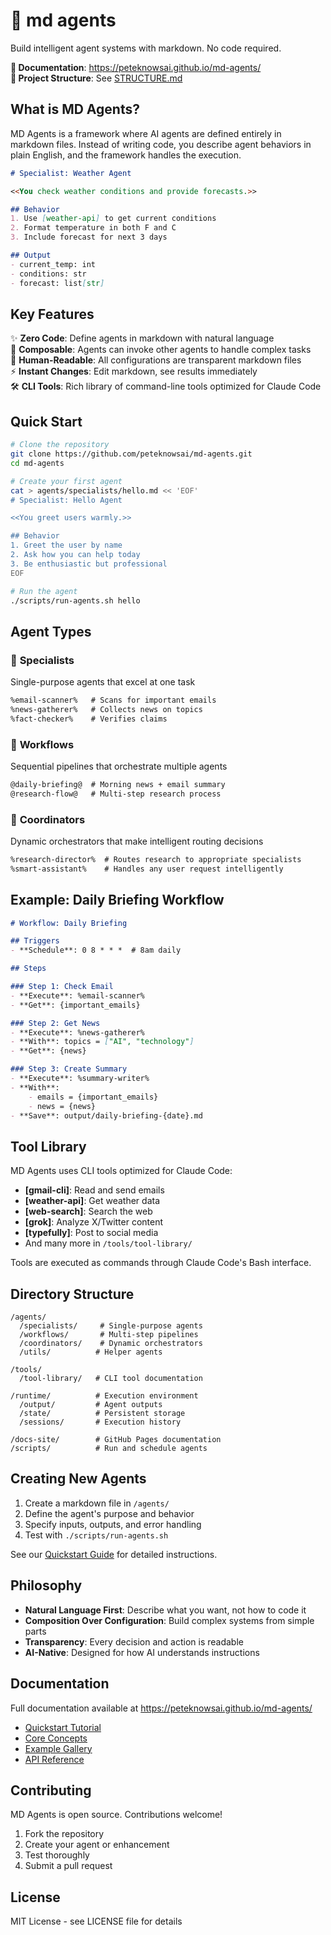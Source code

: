 # 🧩 md agents

Build intelligent agent systems with markdown. No code required.

**📖 Documentation**: https://peteknowsai.github.io/md-agents/  
**📁 Project Structure**: See [STRUCTURE.md](STRUCTURE.md)

## What is MD Agents?

MD Agents is a framework where AI agents are defined entirely in markdown files. Instead of writing code, you describe agent behaviors in plain English, and the framework handles the execution.

```markdown
# Specialist: Weather Agent

<<You check weather conditions and provide forecasts.>>

## Behavior
1. Use [weather-api] to get current conditions
2. Format temperature in both F and C
3. Include forecast for next 3 days

## Output
- current_temp: int
- conditions: str
- forecast: list[str]
```

## Key Features

✨ **Zero Code**: Define agents in markdown with natural language  
🧩 **Composable**: Agents can invoke other agents to handle complex tasks  
📝 **Human-Readable**: All configurations are transparent markdown files  
⚡ **Instant Changes**: Edit markdown, see results immediately  
🛠️ **CLI Tools**: Rich library of command-line tools optimized for Claude Code

## Quick Start

```bash
# Clone the repository
git clone https://github.com/peteknowsai/md-agents.git
cd md-agents

# Create your first agent
cat > agents/specialists/hello.md << 'EOF'
# Specialist: Hello Agent

<<You greet users warmly.>>

## Behavior
1. Greet the user by name
2. Ask how you can help today
3. Be enthusiastic but professional
EOF

# Run the agent
./scripts/run-agents.sh hello
```

## Agent Types

### 🎯 **Specialists**
Single-purpose agents that excel at one task
```markdown
%email-scanner%   # Scans for important emails
%news-gatherer%   # Collects news on topics
%fact-checker%    # Verifies claims
```

### 🔄 **Workflows**  
Sequential pipelines that orchestrate multiple agents
```markdown
@daily-briefing@  # Morning news + email summary
@research-flow@   # Multi-step research process
```

### 🧠 **Coordinators**
Dynamic orchestrators that make intelligent routing decisions
```markdown
%research-director%  # Routes research to appropriate specialists
%smart-assistant%    # Handles any user request intelligently
```

## Example: Daily Briefing Workflow

```markdown
# Workflow: Daily Briefing

## Triggers
- **Schedule**: 0 8 * * *  # 8am daily

## Steps

### Step 1: Check Email
- **Execute**: %email-scanner%
- **Get**: {important_emails}

### Step 2: Get News  
- **Execute**: %news-gatherer%
- **With**: topics = ["AI", "technology"]
- **Get**: {news}

### Step 3: Create Summary
- **Execute**: %summary-writer%
- **With**: 
    - emails = {important_emails}
    - news = {news}
- **Save**: output/daily-briefing-{date}.md
```

## Tool Library

MD Agents uses CLI tools optimized for Claude Code:

- **[gmail-cli]**: Read and send emails
- **[weather-api]**: Get weather data
- **[web-search]**: Search the web
- **[grok]**: Analyze X/Twitter content
- **[typefully]**: Post to social media
- And many more in `/tools/tool-library/`

Tools are executed as commands through Claude Code's Bash interface.

## Directory Structure

```
/agents/
  /specialists/     # Single-purpose agents
  /workflows/       # Multi-step pipelines  
  /coordinators/    # Dynamic orchestrators
  /utils/          # Helper agents

/tools/
  /tool-library/   # CLI tool documentation

/runtime/          # Execution environment
  /output/         # Agent outputs
  /state/          # Persistent storage
  /sessions/       # Execution history

/docs-site/        # GitHub Pages documentation
/scripts/          # Run and schedule agents
```

## Creating New Agents

1. Create a markdown file in `/agents/`
2. Define the agent's purpose and behavior
3. Specify inputs, outputs, and error handling
4. Test with `./scripts/run-agents.sh`

See our [Quickstart Guide](https://peteknowsai.github.io/md-agents/quickstart/) for detailed instructions.

## Philosophy

- **Natural Language First**: Describe what you want, not how to code it
- **Composition Over Configuration**: Build complex systems from simple parts
- **Transparency**: Every decision and action is readable
- **AI-Native**: Designed for how AI understands instructions

## Documentation

Full documentation available at https://peteknowsai.github.io/md-agents/

- [Quickstart Tutorial](https://peteknowsai.github.io/md-agents/quickstart/)
- [Core Concepts](https://peteknowsai.github.io/md-agents/docs/concepts/)
- [Example Gallery](https://peteknowsai.github.io/md-agents/examples/)
- [API Reference](https://peteknowsai.github.io/md-agents/api/)

## Contributing

MD Agents is open source. Contributions welcome!

1. Fork the repository
2. Create your agent or enhancement
3. Test thoroughly
4. Submit a pull request

## License

MIT License - see LICENSE file for details